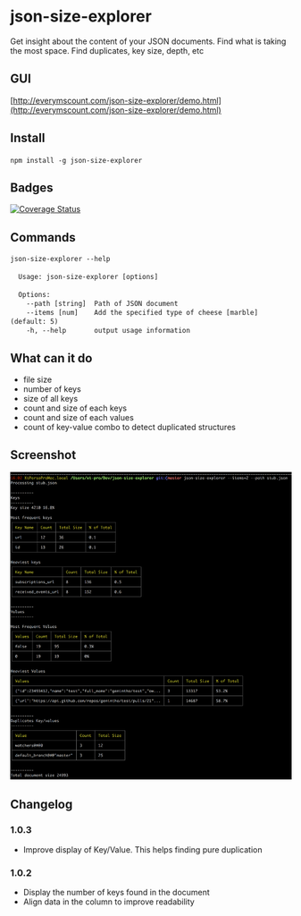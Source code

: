 # json-size-explorer

Get insight about the content of your JSON documents.
Find what is taking the most space. Find duplicates, key size, depth, etc

## GUI

[http://everymscount.com/json-size-explorer/demo.html](http://everymscount.com/json-size-explorer/demo.html)

## Install
`npm install -g json-size-explorer`

## Badges 
[![Coverage Status](https://coveralls.io/repos/github/genintho/json-size-explorer/badge.svg?branch=coverage_ci)](https://coveralls.io/github/genintho/json-size-explorer?branch=coverage_ci)

## Commands

```
json-size-explorer --help

  Usage: json-size-explorer [options]

  Options:
    --path [string]  Path of JSON document
    --items [num]    Add the specified type of cheese [marble] (default: 5)
    -h, --help       output usage information
```

## What can it do

- file size
- number of keys
- size of all keys
- count and size of each keys
- count and size of each values
- count of key-value combo to detect duplicated structures

## Screenshot
![capture](img/capture.png)


## Changelog

### 1.0.3

- Improve display of Key/Value. This helps finding pure duplication

### 1.0.2

- Display the number of keys found in the document
- Align data in the column to improve readability
